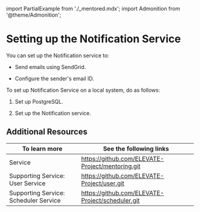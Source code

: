 import PartialExample from './_mentored.mdx';
import Admonition from '@theme/Admonition';

# Setting up the Notification Service

You can set up the Notification service to:

* Send emails using SendGrid.

* Configure the sender's email ID.

To set up Notification Service on a local system, do as follows:

1. Set up PostgreSQL.

2. Set up the Notification service.

## Additional Resources

|To learn more| See the following links|
|--------------|-----------|
|<PartialExample mentored /> Service|https://github.com/ELEVATE-Project/mentoring.git|
|Supporting Service: User Service|https://github.com/ELEVATE-Project/user.git|
|Supporting Service: Scheduler Service|https://github.com/ELEVATE-Project/scheduler.git|
